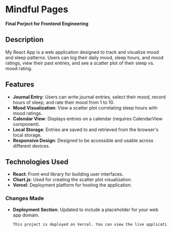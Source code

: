 # Mindful Pages
**Final Porject for Frontend Engineering**

## Description

My React App is a web application designed to track and visualize mood and sleep patterns. Users can log their daily mood, sleep hours, and mood ratings, view their past entries, and see a scatter plot of their sleep vs. mood rating.

## Features

- **Journal Entry**: Users can write journal entries, select their mood, record hours of sleep, and rate their mood from 1 to 10.
- **Mood Visualization**: View a scatter plot correlating sleep hours with mood ratings.
- **Calendar View**: Displays entries on a calendar (requires CalendarView component).
- **Local Storage**: Entries are saved to and retrieved from the browser's local storage.
- **Responsive Design**: Designed to be accessible and usable across different devices.

## Technologies Used

- **React**: Front-end library for building user interfaces.
- **Chart.js**: Used for creating the scatter plot visualization.
- **Vercel**: Deployment platform for hosting the application.

### Changes Made
- **Deployment Section**: Updated to include a placeholder for your web app domain.
  ```markdown
  This project is deployed on Vercel. You can view the live application at https://mental-health-journal.vercel.app/
